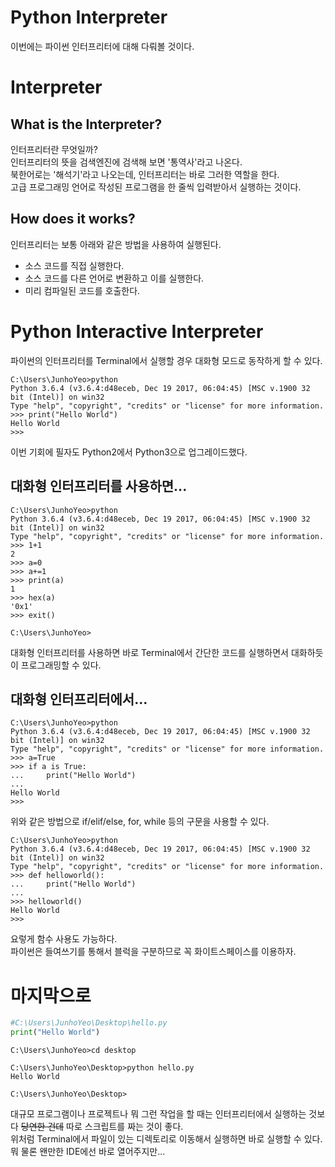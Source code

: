 # Python Interpreter
이번에는 파이썬 인터프리터에 대해 다뤄볼 것이다.

# Interpreter

## What is the Interpreter?
인터프리터란 무엇일까?</br>
인터프리터의 뜻을 검색엔진에 검색해 보면 '통역사'라고 나온다.</br>
북한어로는 '해석기'라고 나오는데, 인터프리터는 바로 그러한 역할을 한다.</br>
고급 프로그래밍 언어로 작성된 프로그램을 한 줄씩 입력받아서 실행하는 것이다.

## How does it works?
인터프리터는 보통 아래와 같은 방법을 사용하여 실행된다.

- 소스 코드를 직접 실행한다.
- 소스 코드를 다른 언어로 변환하고 이를 실행한다.
- 미리 컴파일된 코드를 호출한다.

# Python Interactive Interpreter
파이썬의 인터프리터를 Terminal에서 실행할 경우 대화형 모드로 동작하게 할 수 있다.
```
C:\Users\JunhoYeo>python
Python 3.6.4 (v3.6.4:d48eceb, Dec 19 2017, 06:04:45) [MSC v.1900 32 bit (Intel)] on win32
Type "help", "copyright", "credits" or "license" for more information.
>>> print("Hello World")
Hello World
>>>
```
이번 기회에 필자도 Python2에서 Python3으로 업그레이드했다.

## 대화형 인터프리터를 사용하면...
```
C:\Users\JunhoYeo>python
Python 3.6.4 (v3.6.4:d48eceb, Dec 19 2017, 06:04:45) [MSC v.1900 32 bit (Intel)] on win32
Type "help", "copyright", "credits" or "license" for more information.
>>> 1+1
2
>>> a=0
>>> a+=1
>>> print(a)
1
>>> hex(a)
'0x1'
>>> exit()

C:\Users\JunhoYeo>
```
대화형 인터프리터를 사용하면 바로 Terminal에서 간단한 코드를 실행하면서 대화하듯이 프로그래밍할 수 있다.

## 대화형 인터프리터에서...
```
C:\Users\JunhoYeo>python
Python 3.6.4 (v3.6.4:d48eceb, Dec 19 2017, 06:04:45) [MSC v.1900 32 bit (Intel)] on win32
Type "help", "copyright", "credits" or "license" for more information.
>>> a=True
>>> if a is True:
...     print("Hello World")
...
Hello World
>>>
```
위와 같은 방법으로 if/elif/else, for, while 등의 구문을 사용할 수 있다.
```
C:\Users\JunhoYeo>python
Python 3.6.4 (v3.6.4:d48eceb, Dec 19 2017, 06:04:45) [MSC v.1900 32 bit (Intel)] on win32
Type "help", "copyright", "credits" or "license" for more information.
>>> def helloworld():
...     print("Hello World")
...
>>> helloworld()
Hello World
>>>
```
요렇게 함수 사용도 가능하다.</br>
파이썬은 들여쓰기를 통해서 블럭을 구분하므로 꼭 화이트스페이스를 이용하자.

# 마지막으로
```python
#C:\Users\JunhoYeo\Desktop\hello.py
print("Hello World")
```
```
C:\Users\JunhoYeo>cd desktop

C:\Users\JunhoYeo\Desktop>python hello.py
Hello World

C:\Users\JunhoYeo\Desktop>
```
대규모 프로그램이나 프로젝트나 뭐 그런 작업을 할 때는 인터프리터에서 실행하는 것보다 ~~당연한 건데~~ 따로 스크립트를 짜는 것이 좋다.</br>
위처럼 Terminal에서 파일이 있는 디렉토리로 이동해서 실행하면 바로 실행할 수 있다.</br>
뭐 물론 왠만한 IDE에선 바로 열어주지만...
